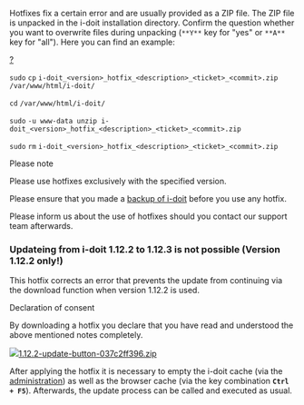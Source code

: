 Hotfixes fix a certain error and are usually provided as a ZIP file. The ZIP file is unpacked in the i-doit installation directory. Confirm the question whether you want to overwrite files during unpacking (`**Y**` key for "yes" or `**A**` key for "all"). Here you can find an example:

[?](#)

`sudo` `cp` `i-doit_<version>_hotfix_<description>_<ticket>_<commit>.zip` `/var/www/html/i-doit/`

`cd` `/var/www/html/i-doit/`

`sudo` `-u www-data unzip i-doit_<version>_hotfix_<description>_<ticket>_<commit>.zip`

`sudo` `rm` `i-doit_<version>_hotfix_<description>_<ticket>_<commit>.zip`

Please note

Please use hotfixes exclusively with the specified version.

Please ensure that you made a [backup of i-doit](/display/en/Backup+and+Recovery) before you use any hotfix.

Please inform us about the use of hotfixes should you contact our support team afterwards.

### Updateing from i-doit 1.12.2 to 1.12.3 is not possible (Version 1.12.2 only!)

This hotfix corrects an error that prevents the update from continuing via the download function when version 1.12.2 is used.

Declaration of consent

By downloading a hotfix you declare that you have read and understood the above mentioned notes completely.

[![](/s/-rg4ht/8803/xi7l17/5.0.0/_/download/resources/com.atlassian.confluence.plugins.confluence-view-file-macro:view-file-macro-resources/images/placeholder-small-zip.png)1.12.2-update-button-037c2ff396.zip](/download/attachments/82576122/1.12.2-update-button-037c2ff396.zip?version=1&modificationDate=1582120565136&api=v2)

After applying the hotfix it is necessary to empty the i-doit cache (via the [administration](/display/en/Administration)) as well as the browser cache (via the key combination **`Ctrl + F5`**). Afterwards, the update process can be called and executed as usual.